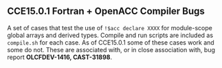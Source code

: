 ## CCE15.0.1 Fortran + OpenACC Compiler Bugs

A set of cases that test the use of `!$acc declare XXXX` for module-scope global arrays and derived types.
Compile and run scripts are included as `compile.sh` for each case.
As of CCE15.0.1 some of these cases work and some do not.
These are associated with, or in close association with, bug report __OLCFDEV-1416, CAST-31898__.

